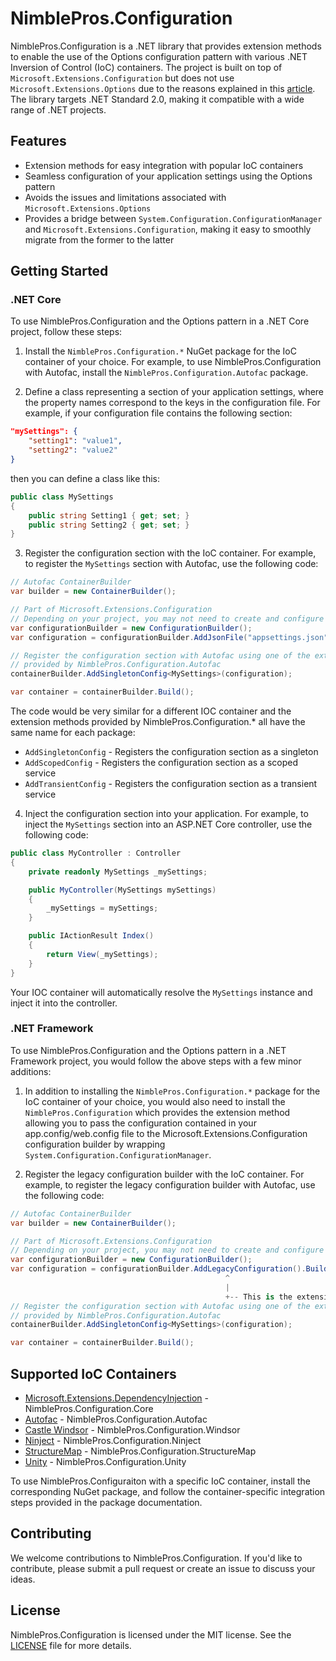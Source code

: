 # NimblePros.Configuration

NimblePros.Configuration is a .NET library that provides extension methods to enable the use of the Options
configuration pattern with various .NET Inversion of Control (IoC) containers. The project is built on top of
`Microsoft.Extensions.Configuration` but does not use `Microsoft.Extensions.Options` due to the reasons explained in
this [article](https://www.dabrowski.space/posts/asp.net-options-why-you-should-not-use-it/). The library targets
.NET Standard 2.0, making it compatible with a wide range of .NET projects.

## Features

- Extension methods for easy integration with popular IoC containers
- Seamless configuration of your application settings using the Options pattern
- Avoids the issues and limitations associated with `Microsoft.Extensions.Options`
- Provides a bridge between `System.Configuration.ConfigurationManager` and `Microsoft.Extensions.Configuration`, making it easy to smoothly
migrate from the former to the latter

## Getting Started

### .NET Core

To use NimblePros.Configuration and the Options pattern in a .NET Core project, follow these steps:

1. Install the `NimblePros.Configuration.*` NuGet package for the IoC container of your choice. For example, to use
NimblePros.Configuration with Autofac, install the `NimblePros.Configuration.Autofac` package.

2. Define a class representing a section of your application settings, where the property names correspond to the
keys in the configuration file. For example, if your configuration file contains the following section:

```json
"mySettings": {
    "setting1": "value1",
    "setting2": "value2"
}
```

then you can define a class like this:

```csharp
public class MySettings
{
    public string Setting1 { get; set; }
    public string Setting2 { get; set; }
}
```

3. Register the configuration section with the IoC container. For example, to register the `MySettings` section with
Autofac, use the following code:

```csharp
// Autofac ContainerBuilder
var builder = new ContainerBuilder();

// Part of Microsoft.Extensions.Configuration
// Depending on your project, you may not need to create and configure a new instance of ConfigurationBuilder
var configurationBuilder = new ConfigurationBuilder();
var configuration = configurationBuilder.AddJsonFile("appsettings.json").Build();

// Register the configuration section with Autofac using one of the extension methods
// provided by NimblePros.Configuration.Autofac
containerBuilder.AddSingletonConfig<MySettings>(configuration);

var container = containerBuilder.Build();
```

The code would be very similar for a different IOC container and the extension methods provided by NimblePros.Configuration.*
all have the same name for each package:

- `AddSingletonConfig` - Registers the configuration section as a singleton
- `AddScopedConfig` - Registers the configuration section as a scoped service
- `AddTransientConfig` - Registers the configuration section as a transient service

4. Inject the configuration section into your application. For example, to inject the `MySettings` section into an ASP.NET Core
controller, use the following code:

```csharp
public class MyController : Controller
{
    private readonly MySettings _mySettings;

    public MyController(MySettings mySettings)
    {
        _mySettings = mySettings;
    }

    public IActionResult Index()
    {
        return View(_mySettings);
    }
}
```

Your IOC container will automatically resolve the `MySettings` instance and inject it into the controller.

### .NET Framework

To use NimblePros.Configuration and the Options pattern in a .NET Framework project, you would follow the above steps
with a few minor additions:

1. In addition to installing the `NimblePros.Configuration.*` package for the IoC container of your choice,
you would also need to install the `NimblePros.Configuration` which provides the extension method allowing
you to pass the configuration contained in your app.config/web.config file to the Microsoft.Extensions.Configuration
configuration builder by wrapping `System.Configuration.ConfigurationManager`.

2. Register the legacy configuration builder with the IoC container. For example, to register the legacy configuration
builder with Autofac, use the following code:

```csharp
// Autofac ContainerBuilder
var builder = new ContainerBuilder();

// Part of Microsoft.Extensions.Configuration
// Depending on your project, you may not need to create and configure a new instance of ConfigurationBuilder
var configurationBuilder = new ConfigurationBuilder();
var configuration = configurationBuilder.AddLegacyConfiguration().Build();
                                                ^
                                                |
                                                +-- This is the extension method provided by NimblePros.Configuration
// Register the configuration section with Autofac using one of the extension methods
// provided by NimblePros.Configuration.Autofac
containerBuilder.AddSingletonConfig<MySettings>(configuration);

var container = containerBuilder.Build();
```

## Supported IoC Containers

- [Microsoft.Extensions.DependencyInjection](https://learn.microsoft.com/en-us/dotnet/core/extensions/dependency-injection) - NimblePros.Configuration.Core
- [Autofac](https://autofac.org/) - NimblePros.Configuration.Autofac
- [Castle Windsor](http://www.castleproject.org/projects/windsor/) - NimblePros.Configuration.Windsor
- [Ninject](http://www.ninject.org/) - NimblePros.Configuration.Ninject
- [StructureMap](http://structuremap.github.io/) - NimblePros.Configuration.StructureMap
- [Unity](http://unitycontainer.org/) - NimblePros.Configuration.Unity

To use NimblePros.Configuraiton with a specific IoC container, install the corresponding NuGet package, and follow
the container-specific integration steps provided in the package documentation.

## Contributing

We welcome contributions to NimblePros.Configuration. If you'd like to contribute, please submit a pull request or create an issue to discuss your ideas.

## License

NimblePros.Configuration is licensed under the MIT license. See the [LICENSE](./LICENSE.md) file for more details.
